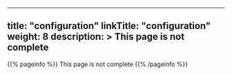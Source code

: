 
---
title: "configuration"
linkTitle: "configuration"
weight: 8
description: >
  This page is not complete
---

{{% pageinfo %}}
This page is not complete
{{% /pageinfo %}}
